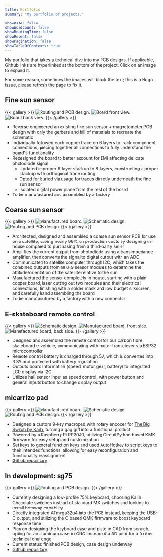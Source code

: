 ```yaml
---
title: Portfolio
summary: "My portfolio of projects."

showDate: false
showWordCount: false
showReadingTime: false
showRecent: false
showPagination: false
showTableOfContents: true
---
```

My portfolio that takes a technical dive into my PCB designs. If applicable, Github links are hyperlinked at the bottom of the project. Click on an image to expand it.

For some reason, sometimes the images will block the text; this is a Hugo issue, please refresh the page to fix it.

## Fine sun sensor

{{< gallery >}}
<img src="fsspcb.jpg" alt="Routing and PCB design." class="grid-w66" />
<img src="fss3df.jpg" alt="Board front view." class="grid-w33" />
<img src="fss3db.jpg" alt="Board back view." class="grid-w33" />
{{< /gallery >}}

* Reverse engineered an existing fine sun sensor + magnetometer PCB design with only the gerbers and bill of materials to recreate the schematic
* Individually followed each copper trace on 6 layers to track component connections, piecing together all connections to fully understand the board's functionality
* Redesigned the board to better account for EMI affecting delicate photodiode signal
    * Updated improper 6-layer stackup to 8-layers, constructing a proper stackup with orthogonal trace routing
    * Opted for buried via usage for traces directly underneath the fine sun sensor
    * Isolated digital power plane from the rest of the board 
* To be manufactured and assembled by a factory

## Coarse sun sensor

{{< gallery >}}
<img src="cssmanufactured.jpg" alt="Manufactured board." class="grid-w66" />
<img src="csssch.jpg" alt="Schematic design." class="grid-w33" />
<img src="csspcb.jpg" alt="Routing and PCB design." class="grid-w33" />
{{< /gallery >}}

* Architected, designed and assembled a coarse sun sensor PCB for use on a satellite, saving nearly 99% on production costs by designing in-house compared to purchasing from a third-party seller
* Amplifies the current output from photodiode using a transimpedance amplifier, then converts the signal to digital output with an ADC
* Communicated to satellite computer through I2C, which takes the combined outputs from all 8-9 sensor modules to determine the attitude/orientation of the satellite relative to the sun
* Manufactured the sensor completely in house, starting with a plain copper board, laser cutting out two modules and their electrical connections, finishing with a solder mask and low budget silkscreen, and carefully hand assembling the board
* To be manufacutured by a factory with a new connector

## E-skateboard remote control

{{< gallery >}}
<img src="remotecontrolsch.jpg" alt="Schematic design." class="grid-w70" />
<img src="remotecontrolf.jpg" alt="Manufactured board, front side." class="grid-w25" />
<img src="remotecontrolb.jpg" alt="Manufactured board, back side." class="grid-w25" />
{{< /gallery >}}

* Designed and assembled the remote control for our carbon fibre skateboard e-vehicle, communicating with motor transciever via ESP32 microcontroller
* Remote control battery is charged through 5V, which is converted into 3.3V and protected with battery regulation
* Outputs board information (speed, motor gear, battery) to integrated LCD display via I2C
* Utilizes hall sensor input as speed control, with power button and general inputs button to change display output

## micarrizo pad

{{< gallery >}}
<img src="micarrizopadmanufactured2.jpg" alt="Manufactured board." class="grid-w66" />
<img src="micarrizopadsch.jpg" alt="Schematic design." class="grid-w33" />
<img src="micarrizopadpcb.jpg" alt="Routing and PCB design." class="grid-w33" />
{{< /gallery >}}

* Designed a custom 9-key macropad with rotary encoder for [The Big Switch by Kailh](https://novelkeys.com/products/the-big-switch-series), turning a gag gift into a functional product
* Powered by a Raspberry Pi RP2040, utilizing CircuitPython based KMK firmware for easy setup and customization
* Set keys to general function keys and used AutoHotkey to script keys to their intended functions, allowing for easy reconfiguration and functionality reassignment
* [Github repository](https://github.com/carrizo93/micarrizo-pad)

## In development: sg75

{{< gallery >}}
<img src="sg75pcb.jpg" alt="Routing and PCB design." class="grid-w100" />
{{< /gallery >}}

* Currently designing a low-profile 75% keyboard, choosing Kailh Chocolate switches instead of standard MX switches and looking to install hotswap capability
* Directly integrated ATmega32u4 into the PCB instead, keeping the USB-C output, and utilizing the C based QMK firmware to boost keyboard response time
* Plan on designing the keyboard case and plate in CAD from scratch, opting for an aluminum case to CNC instead of a 3D print for a further technical challenge
* Current status: finished PCB design, case design underway
* [Github repository](https://github.com/carrizo93/sg75)
